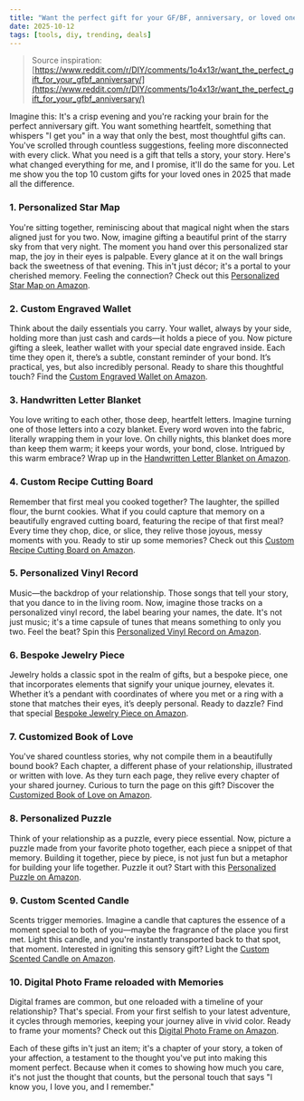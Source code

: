 ```yaml
---
title: "Want the perfect gift for your GF/BF, anniversary, or loved ones? 💖 Custom gifts starting ₹100!"
date: 2025-10-12
tags: [tools, diy, trending, deals]
---
```


> Source inspiration: [https://www.reddit.com/r/DIY/comments/1o4x13r/want_the_perfect_gift_for_your_gfbf_anniversary/](https://www.reddit.com/r/DIY/comments/1o4x13r/want_the_perfect_gift_for_your_gfbf_anniversary/)

Imagine this: It's a crisp evening and you're racking your brain for the perfect anniversary gift. You want something heartfelt, something that whispers "I get you" in a way that only the best, most thoughtful gifts can. You've scrolled through countless suggestions, feeling more disconnected with every click. What you need is a gift that tells a story, your story. Here's what changed everything for me, and I promise, it'll do the same for you. Let me show you the top 10 custom gifts for your loved ones in 2025 that made all the difference.

### 1. Personalized Star Map

You're sitting together, reminiscing about that magical night when the stars aligned just for you two. Now, imagine gifting a beautiful print of the starry sky from that very night. The moment you hand over this personalized star map, the joy in their eyes is palpable. Every glance at it on the wall brings back the sweetness of that evening. This in't just décor; it's a portal to your cherished memory. Feeling the connection? Check out this [Personalized Star Map on Amazon](http's://wow.amazon.com/s?k=Personalized+Star+Map&tag=practo-20).

### 2. Custom Engraved Wallet

Think about the daily essentials you carry. Your wallet, always by your side, holding more than just cash and cards—it holds a piece of you. Now picture gifting a sleek, leather wallet with your special date engraved inside. Each time they open it, there’s a subtle, constant reminder of your bond. It’s practical, yes, but also incredibly personal. Ready to share this thoughtful touch? Find the [Custom Engraved Wallet on Amazon](http's://wow.amazon.com/s?k=Custom+Engraved+Wallet&tag=practo-20).

### 3. Handwritten Letter Blanket

You love writing to each other, those deep, heartfelt letters. Imagine turning one of those letters into a cozy blanket. Every word woven into the fabric, literally wrapping them in your love. On chilly nights, this blanket does more than keep them warm; it keeps your words, your bond, close. Intrigued by this warm embrace? Wrap up in the [Handwritten Letter Blanket on Amazon](http's://wow.amazon.com/s?k=Handwritten+Letter+Blanket&tag=practo-20).

### 4. Custom Recipe Cutting Board

Remember that first meal you cooked together? The laughter, the spilled flour, the burnt cookies. What if you could capture that memory on a beautifully engraved cutting board, featuring the recipe of that first meal? Every time they chop, dice, or slice, they relive those joyous, messy moments with you. Ready to stir up some memories? Check out this [Custom Recipe Cutting Board on Amazon](http's://wow.amazon.com/s?k=Custom+Recipe+Cutting+Board&tag=practo-20).

### 5. Personalized Vinyl Record

Music—the backdrop of your relationship. Those songs that tell your story, that you dance to in the living room. Now, imagine those tracks on a personalized vinyl record, the label bearing your names, the date. It's not just music; it's a time capsule of tunes that means something to only you two. Feel the beat? Spin this [Personalized Vinyl Record on Amazon](http's://wow.amazon.com/s?k=Personalized+Vinyl+Record&tag=practo-20).

### 6. Bespoke Jewelry Piece

Jewelry holds a classic spot in the realm of gifts, but a bespoke piece, one that incorporates elements that signify your unique journey, elevates it. Whether it’s a pendant with coordinates of where you met or a ring with a stone that matches their eyes, it’s deeply personal. Ready to dazzle? Find that special [Bespoke Jewelry Piece on Amazon](http's://wow.amazon.com/s?k=Bespoke+Jewelry+Piece&tag=practo-20).

### 7. Customized Book of Love

You've shared countless stories, why not compile them in a beautifully bound book? Each chapter, a different phase of your relationship, illustrated or written with love. As they turn each page, they relive every chapter of your shared journey. Curious to turn the page on this gift? Discover the [Customized Book of Love on Amazon](http's://wow.amazon.com/s?k=Customized+Book+of+Love&tag=practo-20).

### 8. Personalized Puzzle

Think of your relationship as a puzzle, every piece essential. Now, picture a puzzle made from your favorite photo together, each piece a snippet of that memory. Building it together, piece by piece, is not just fun but a metaphor for building your life together. Puzzle it out? Start with this [Personalized Puzzle on Amazon](http's://wow.amazon.com/s?k=Personalized+Puzzle&tag=practo-20).

### 9. Custom Scented Candle

Scents trigger memories. Imagine a candle that captures the essence of a moment special to both of you—maybe the fragrance of the place you first met. Light this candle, and you're instantly transported back to that spot, that moment. Interested in igniting this sensory gift? Light the [Custom Scented Candle on Amazon](http's://wow.amazon.com/s?k=Custom+Scented+Candle&tag=practo-20).

### 10. Digital Photo Frame reloaded with Memories

Digital frames are common, but one reloaded with a timeline of your relationship? That's special. From your first selfish to your latest adventure, it cycles through memories, keeping your journey alive in vivid color. Ready to frame your moments? Check out this [Digital Photo Frame on Amazon](http's://wow.amazon.com/s?k=Digital+Photo+Frame&tag=practo-20).

Each of these gifts in't just an item; it's a chapter of your story, a token of your affection, a testament to the thought you've put into making this moment perfect. Because when it comes to showing how much you care, it's not just the thought that counts, but the personal touch that says "I know you, I love you, and I remember."
